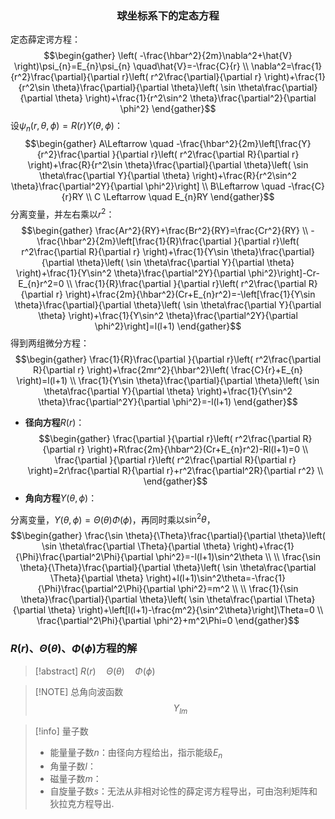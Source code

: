 ### <center>球坐标系下的定态方程</center>
定态薛定谔方程：
$$\begin{gather}
\left( -\frac{\hbar^2}{2m}\nabla^2+\hat{V} \right)\psi_{n}=E_{n}\psi_{n} \quad\hat{V}=-\frac{C}{r} \\
\nabla^2=\frac{1}{r^2}\frac{\partial}{\partial r}\left( r^2\frac{\partial}{\partial r} \right)+\frac{1}{r^2\sin \theta}\frac{\partial}{\partial \theta}\left( \sin \theta\frac{\partial}{\partial \theta} \right)+\frac{1}{r^2\sin^2 \theta}\frac{\partial^2}{\partial \phi^2}
\end{gather}$$
设$\psi_{n}(r,\theta,\phi)=R(r)Y(\theta,\phi)$：
$$\begin{gather}
A\Leftarrow \quad -\frac{\hbar^2}{2m}\left[\frac{Y}{r^2}\frac{\partial }{\partial r}\left( r^2\frac{\partial R}{\partial r} \right)+\frac{R}{r^2\sin \theta}\frac{\partial}{\partial \theta}\left( \sin \theta\frac{\partial Y}{\partial \theta} \right)+\frac{R}{r^2\sin^2 \theta}\frac{\partial^2Y}{\partial \phi^2}\right] \\
B\Leftarrow \quad -\frac{C}{r}RY \\
C \Leftarrow \quad E_{n}RY
\end{gather}$$
分离变量，并左右乘以$r^2$：
$$\begin{gather}
\frac{Ar^2}{RY}+\frac{Br^2}{RY}=\frac{Cr^2}{RY} \\
-\frac{\hbar^2}{2m}\left[\frac{1}{R}\frac{\partial }{\partial r}\left( r^2\frac{\partial R}{\partial r} \right)+\frac{1}{Y\sin \theta}\frac{\partial}{\partial \theta}\left( \sin \theta\frac{\partial Y}{\partial \theta} \right)+\frac{1}{Y\sin^2 \theta}\frac{\partial^2Y}{\partial \phi^2}\right]-Cr-E_{n}r^2=0 \\
\frac{1}{R}\frac{\partial }{\partial r}\left( r^2\frac{\partial R}{\partial r} \right)+\frac{2m}{\hbar^2}(Cr+E_{n}r^2)=-\left[\frac{1}{Y\sin \theta}\frac{\partial}{\partial \theta}\left( \sin \theta\frac{\partial Y}{\partial \theta} \right)+\frac{1}{Y\sin^2 \theta}\frac{\partial^2Y}{\partial \phi^2}\right]=l(l+1)
\end{gather}$$
得到两组微分方程：
$$\begin{gather}
\frac{1}{R}\frac{\partial }{\partial r}\left( r^2\frac{\partial R}{\partial r} \right)+\frac{2mr^2}{\hbar^2}\left( \frac{C}{r}+E_{n} \right)=l(l+1) \\
\frac{1}{Y\sin \theta}\frac{\partial}{\partial \theta}\left( \sin \theta\frac{\partial Y}{\partial \theta} \right)+\frac{1}{Y\sin^2 \theta}\frac{\partial^2Y}{\partial \phi^2}=-l(l+1)
\end{gather}$$
- **径向方程**$R(r)$：
$$\begin{gather}
\frac{\partial }{\partial r}\left( r^2\frac{\partial R}{\partial r} \right)+R\frac{2m}{\hbar^2}(Cr+E_{n}r^2)-Rl(l+1)=0 \\
\frac{\partial }{\partial r}\left( r^2\frac{\partial R}{\partial r} \right)=2r\frac{\partial R}{\partial r}+r^2\frac{\partial^2R}{\partial r^2} \\
\end{gather}$$
- **角向方程**$Y(\theta,\phi)$：

分离变量，$Y(\theta,\phi)=\Theta(\theta)\Phi(\phi)$，再同时乘以$\sin^2\theta$，
$$\begin{gather}
\frac{\sin \theta}{\Theta}\frac{\partial}{\partial \theta}\left( \sin \theta\frac{\partial \Theta}{\partial \theta} \right)+\frac{1}{\Phi}\frac{\partial^2\Phi}{\partial \phi^2}=-l(l+1)\sin^2\theta \\ \\
\frac{\sin \theta}{\Theta}\frac{\partial}{\partial \theta}\left( \sin \theta\frac{\partial \Theta}{\partial \theta} \right)+l(l+1)\sin^2\theta=-\frac{1}{\Phi}\frac{\partial^2\Phi}{\partial \phi^2}=m^2 \\ \\
\frac{1}{\sin \theta}\frac{\partial}{\partial \theta}\left( \sin \theta\frac{\partial \Theta}{\partial \theta} \right)+\left[l(l+1)-\frac{m^2}{\sin^2\theta}\right]\Theta=0 \\
\frac{\partial^2\Phi}{\partial \phi^2}+m^2\Phi=0
\end{gather}$$
### $R(r)、\Theta(\theta)、\Phi(\phi)$方程的解


> [!abstract] $R(r)\quad \Theta(\theta)\quad \Phi(\phi)$



> [!NOTE] 总角向波函数
> $$Y_{lm}$$


> [!info] 量子数
> - 能量量子数$n$：由径向方程给出，指示能级$E_{n}$
> - 角量子数$l$：
> - 磁量子数$m$：
> - 自旋量子数$s$：无法从非相对论性的薛定谔方程导出，可由泡利矩阵和狄拉克方程导出.
